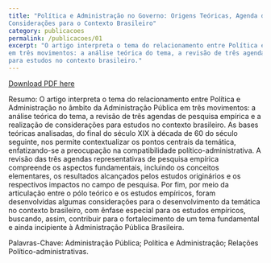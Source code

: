 ```yaml
---
title: "Política e Administração no Governo: Origens Teóricas, Agenda de Pesquisa Empírica e 
Considerações para o Contexto Brasileiro"
category: publicacoes
permalink: /publicacoes/01
excerpt: "O artigo interpreta o tema do relacionamento entre Política e Administração no âmbito da Administração Pública 
em três movimentos: a análise teórica do tema, a revisão de três agendas de pesquisa empírica e a realização de considerações
para estudos no contexto brasileiro."
---
```


<a href='https://www.researchgate.net/profile/Bernardo_Lima4/publication/322959931_Politica_e_Administracao_no_Governo_Origens_Teoricas_Agenda_de_Pesquisa_Empirica_e_Consideracoes_para_o_Contexto_Brasileiro/links/5a79cc0daca2722e4df4d204/Politica-e-Administracao-no-Governo-Origens-Teoricas-Agenda-de-Pesquisa-Empirica-e-Consideracoes-para-o-Contexto-Brasileiro.pdf?origin=publication_detail'>Download PDF here</a>

Resumo: O artigo interpreta o tema do relacionamento entre Política e Administração no âmbito da Administração Pública 
em três movimentos: a análise teórica do tema, a revisão de três agendas de pesquisa empírica e a realização de considerações
para estudos no contexto brasileiro. As bases teóricas analisadas, do final do século XIX à década de 60 do século seguinte,
nos permite contextualizar os pontos centrais da temática, enfatizando-se a preocupação na compatibilidade político-administrativa.
A revisão das três agendas representativas de pesquisa empírica compreende os aspectos fundamentais, incluindo os conceitos
elementares, os resultados alcançados pelos estudos originários e os respectivos impactos no campo de pesquisa. 
Por fim, por meio da articulação entre o pólo teórico e os estudos empíricos, foram desenvolvidas algumas considerações 
para o desenvolvimento da temática no contexto brasileiro, com ênfase especial para os estudos empíricos, buscando, assim, 
contribuir para o fortalecimento de um tema fundamental e ainda incipiente à Administração Pública Brasileira. 

Palavras-Chave: Administração Pública; Política e Administração; Relações Político-administrativas. 
